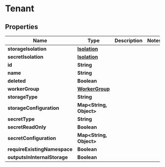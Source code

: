

# Tenant


## Properties

| Name | Type | Description | Notes |
|------------ | ------------- | ------------- | -------------|
|**storageIsolation** | [**Isolation**](Isolation.md) |  |  |
|**secretIsolation** | [**Isolation**](Isolation.md) |  |  |
|**id** | **String** |  |  |
|**name** | **String** |  |  |
|**deleted** | **Boolean** |  |  |
|**workerGroup** | [**WorkerGroup**](WorkerGroup.md) |  |  |
|**storageType** | **String** |  |  |
|**storageConfiguration** | **Map&lt;String, Object&gt;** |  |  |
|**secretType** | **String** |  |  |
|**secretReadOnly** | **Boolean** |  |  |
|**secretConfiguration** | **Map&lt;String, Object&gt;** |  |  |
|**requireExistingNamespace** | **Boolean** |  |  |
|**outputsInInternalStorage** | **Boolean** |  |  |



